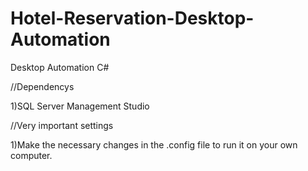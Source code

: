 # Hotel-Reservation-Desktop-Automation
Desktop Automation C#

//Dependencys

1)SQL Server Management Studio

//Very important settings

1)Make the necessary changes in the .config file to run it on your own computer.
